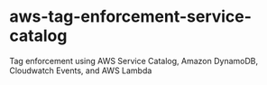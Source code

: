 # aws-tag-enforcement-service-catalog
Tag enforcement using AWS Service Catalog, Amazon DynamoDB, Cloudwatch Events, and AWS Lambda
